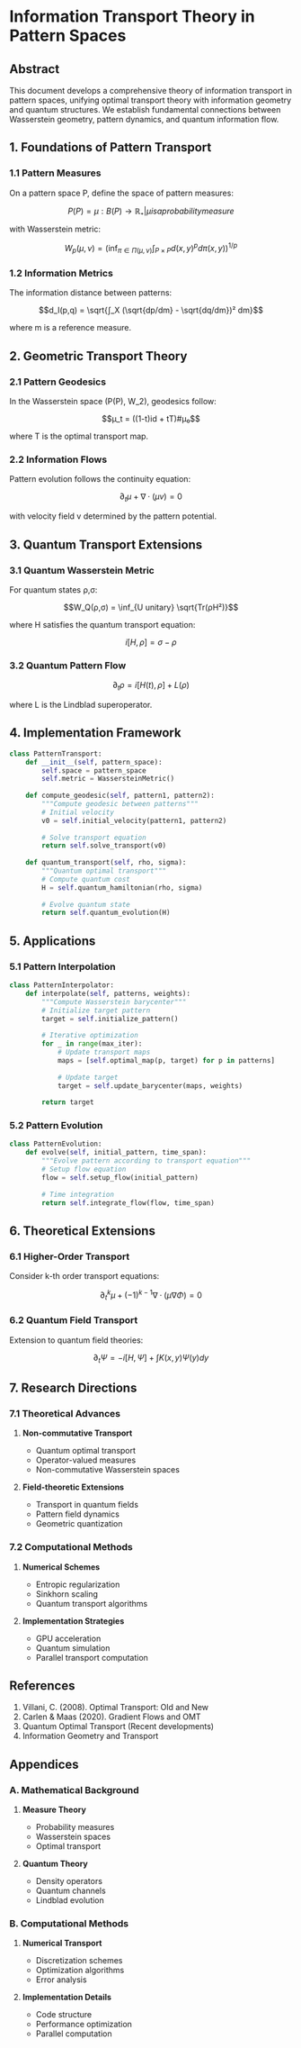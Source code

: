 # Information Transport Theory in Pattern Spaces

## Abstract

This document develops a comprehensive theory of information transport in pattern spaces, unifying optimal transport theory with information geometry and quantum structures. We establish fundamental connections between Wasserstein geometry, pattern dynamics, and quantum information flow.

## 1. Foundations of Pattern Transport

### 1.1 Pattern Measures

On a pattern space P, define the space of pattern measures:

```math
P(P) = {μ: B(P) → ℝ₊ | μ is a probability measure}
```

with Wasserstein metric:

```math
W_p(μ,ν) = (\inf_{π ∈ Π(μ,ν)} ∫_{P×P} d(x,y)^p dπ(x,y))^{1/p}
```

### 1.2 Information Metrics

The information distance between patterns:

```math
d_I(p,q) = \sqrt{∫_X (\sqrt{dp/dm} - \sqrt{dq/dm})² dm}
```

where m is a reference measure.

## 2. Geometric Transport Theory

### 2.1 Pattern Geodesics

In the Wasserstein space (P(P), W_2), geodesics follow:

```math
μ_t = ((1-t)id + tT)#μ₀
```

where T is the optimal transport map.

### 2.2 Information Flows

Pattern evolution follows the continuity equation:

```math
∂_t μ + ∇ · (μv) = 0
```

with velocity field v determined by the pattern potential.

## 3. Quantum Transport Extensions

### 3.1 Quantum Wasserstein Metric

For quantum states ρ,σ:

```math
W_Q(ρ,σ) = \inf_{U unitary} \sqrt{Tr(ρH²)}
```

where H satisfies the quantum transport equation:

```math
i[H,ρ] = σ - ρ
```

### 3.2 Quantum Pattern Flow

```math
∂_t ρ = i[H(t), ρ] + L(ρ)
```

where L is the Lindblad superoperator.

## 4. Implementation Framework

```python
class PatternTransport:
    def __init__(self, pattern_space):
        self.space = pattern_space
        self.metric = WassersteinMetric()
        
    def compute_geodesic(self, pattern1, pattern2):
        """Compute geodesic between patterns"""
        # Initial velocity
        v0 = self.initial_velocity(pattern1, pattern2)
        
        # Solve transport equation
        return self.solve_transport(v0)
        
    def quantum_transport(self, rho, sigma):
        """Quantum optimal transport"""
        # Compute quantum cost
        H = self.quantum_hamiltonian(rho, sigma)
        
        # Evolve quantum state
        return self.quantum_evolution(H)
```

## 5. Applications

### 5.1 Pattern Interpolation

```python
class PatternInterpolator:
    def interpolate(self, patterns, weights):
        """Compute Wasserstein barycenter"""
        # Initialize target pattern
        target = self.initialize_pattern()
        
        # Iterative optimization
        for _ in range(max_iter):
            # Update transport maps
            maps = [self.optimal_map(p, target) for p in patterns]
            
            # Update target
            target = self.update_barycenter(maps, weights)
            
        return target
```

### 5.2 Pattern Evolution

```python
class PatternEvolution:
    def evolve(self, initial_pattern, time_span):
        """Evolve pattern according to transport equation"""
        # Setup flow equation
        flow = self.setup_flow(initial_pattern)
        
        # Time integration
        return self.integrate_flow(flow, time_span)
```

## 6. Theoretical Extensions

### 6.1 Higher-Order Transport

Consider k-th order transport equations:

```math
∂_t^k μ + (-1)^{k-1}∇ · (μ∇Φ) = 0
```

### 6.2 Quantum Field Transport

Extension to quantum field theories:

```math
∂_t Ψ = -i[H, Ψ] + ∫ K(x,y)Ψ(y)dy
```

## 7. Research Directions

### 7.1 Theoretical Advances

1. **Non-commutative Transport**
   - Quantum optimal transport
   - Operator-valued measures
   - Non-commutative Wasserstein spaces

2. **Field-theoretic Extensions**
   - Transport in quantum fields
   - Pattern field dynamics
   - Geometric quantization

### 7.2 Computational Methods

1. **Numerical Schemes**
   - Entropic regularization
   - Sinkhorn scaling
   - Quantum transport algorithms

2. **Implementation Strategies**
   - GPU acceleration
   - Quantum simulation
   - Parallel transport computation

## References

1. Villani, C. (2008). Optimal Transport: Old and New
2. Carlen & Maas (2020). Gradient Flows and OMT
3. Quantum Optimal Transport (Recent developments)
4. Information Geometry and Transport

## Appendices

### A. Mathematical Background

1. **Measure Theory**
   - Probability measures
   - Wasserstein spaces
   - Optimal transport

2. **Quantum Theory**
   - Density operators
   - Quantum channels
   - Lindblad evolution

### B. Computational Methods

1. **Numerical Transport**
   - Discretization schemes
   - Optimization algorithms
   - Error analysis

2. **Implementation Details**
   - Code structure
   - Performance optimization
   - Parallel computation
